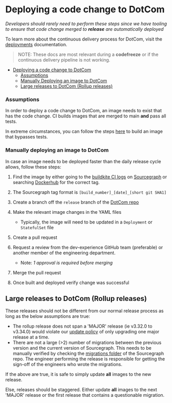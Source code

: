 # Deploying a code change to DotCom

_Developers should rarely need to perform these steps since
we have tooling to ensure that code change merged to **release**
are automatically deployed_

To learn more about the continuous delivery process for DotCom, visit the [deployments](../../dev/process/deployments/index.md) documentation.

> NOTE: These docs are most relevant during a **codefreeze** or if the continuous delivery
> pipeline is not working.

- [Deploying a code change to DotCom](#deploying-a-code-change-to-dotcom)
  - [Assumptions](#assumptions)
  - [Manually Deploying an image to DotCom](#manually-deploying-an-image-to-dotcom)
  - [Large releases to DotCom (Rollup releases)](#large-releases-to-dotcom-rollup-releases)

### Assumptions

In order to deploy a code change to DotCom, an image needs to exist
that has the code change. CI builds images that are merged to main
**and** pass all tests.

In extreme circumstances, you can follow the steps [here](../../dev/process/deployments/testing.md#building-docker-images-for-a-specific-branch)
to build an image that bypasses tests.

### Manually deploying an image to DotCom
In case an image needs to be deployed faster than the daily release cycle allows, follow these steps:
1. Find the image by either going to the [buildkite CI logs](https://buildkite.com/sourcegraph/sourcegraph) on [Sourcegraph](https://github.com/sourcegraph/sourcegraph) or searching [Dockerhub](https://hub.docker.com/u/sourcegraph) for the correct tag.
1. The Sourcegraph tag format is `[build_number]_[date]_[short git SHA1]`
1. Create a branch off the `release` branch of the [DotCom repo](https://github.com/sourcegraph/deploy-sourcegraph-cloud)
1. Make the relevant image changes in the YAML files

   - Typically, the image will need to be updated in a `Deployment` or `StatefulSet` file

1. Create a pull request
1. Request a review from the dev-experience GitHub team (preferable) or another member of the engineering department.
   - Note: _1 approval is required before merging_

1. Merge the pull request
1. Once built and deployed verify change was successful

## Large releases to DotCom (Rollup releases)

These releases should not be different from our normal release process as long as
the below assumptions are true:

- The rollup release does not span a 'MAJOR' release (ie v3.32.0 to v3.34.0) would violate
  our [update policy](https://docs.sourcegraph.com/admin/updates#update-policy) of only
  upgrading one major release at a time.
- There are not a large (>2) number of migrations between the previous version and the
  current version of Sourcegraph. This needs to be manually verified by checking the
  [migrations folder](https://github.com/sourcegraph/sourcegraph/tree/main/migrations) of the Sourcegraph repo. The engineer
  performing the release is responsible for getting the sign-off of the engineers who wrote the migrations.

If the above are true, it is safe to simply update **all** images to the new
release.

Else, releases should be staggered. Either update **all** images to the next 'MAJOR'
release or the first release that contains a questionable migration.
